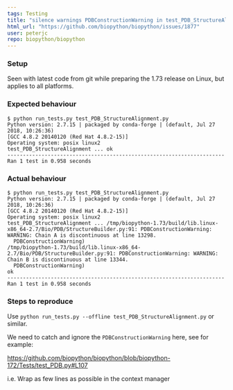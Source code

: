 ```yaml
---
tags: Testing
title: "silence warnings PDBConstructionWarning in test_PDB_StructureAlignment.py"
html_url: "https://github.com/biopython/biopython/issues/1877"
user: peterjc
repo: biopython/biopython
---
```


### Setup

Seen with latest code from git while preparing the 1.73 release on Linux, but applies to all platforms.

### Expected behaviour

```
$ python run_tests.py test_PDB_StructureAlignment.py
Python version: 2.7.15 | packaged by conda-forge | (default, Jul 27 2018, 10:26:36) 
[GCC 4.8.2 20140120 (Red Hat 4.8.2-15)]
Operating system: posix linux2
test_PDB_StructureAlignment ... ok
----------------------------------------------------------------------
Ran 1 test in 0.958 seconds
```

### Actual behaviour

```
$ python run_tests.py test_PDB_StructureAlignment.py
Python version: 2.7.15 | packaged by conda-forge | (default, Jul 27 2018, 10:26:36) 
[GCC 4.8.2 20140120 (Red Hat 4.8.2-15)]
Operating system: posix linux2
test_PDB_StructureAlignment ... /tmp/biopython-1.73/build/lib.linux-x86_64-2.7/Bio/PDB/StructureBuilder.py:91: PDBConstructionWarning: WARNING: Chain A is discontinuous at line 13298.
  PDBConstructionWarning)
/tmp/biopython-1.73/build/lib.linux-x86_64-2.7/Bio/PDB/StructureBuilder.py:91: PDBConstructionWarning: WARNING: Chain B is discontinuous at line 13344.
  PDBConstructionWarning)
ok
----------------------------------------------------------------------
Ran 1 test in 0.958 seconds
```

### Steps to reproduce

Use ``python run_tests.py --offline test_PDB_StructureAlignment.py`` or similar.

We need to catch and ignore the ``PDBConstructionWarning`` here, see for example:

https://github.com/biopython/biopython/blob/biopython-172/Tests/test_PDB.py#L107

i.e. Wrap as few lines as possible in the context manager

